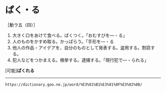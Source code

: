 # ぱく・る

［動ラ五（四）］
1.  大きく口をあけて食べる。ぱくつく。「おむすびを―・る」
2.  人のものをかすめ取る。かっぱらう。「手形を―・る
3.  他人の作品・アイデアを、自分のものとして発表する。盗用する。剽窃する。
4.  犯人などをつかまえる。検挙する。逮捕する。「現行犯で―・られる」
    

\[可能\]**ぱくれる**

---
`https://dictionary.goo.ne.jp/word/%E3%81%B1%E3%81%8F%E3%82%8B/`